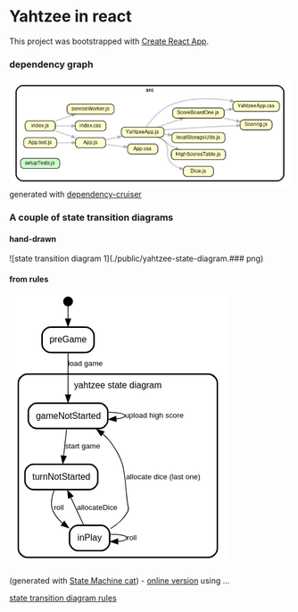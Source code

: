 # Yahtzee in react

This project was bootstrapped with [Create React App](https://github.com/facebook/create-react-app).

### dependency graph

![dependency graph](./public/dependencygraph.png)
generated with [dependency-cruiser](https://github.com/sverweij/dependency-cruiser/)

### A couple of state transition diagrams

#### hand-drawn

![state transition diagram 1](./public/yahtzee-state-diagram.### png)

#### from rules

![state transition diagram 2](./public/yahtzee-state-diagram-2.png)

(generated with [State Machine cat](https://github.com/sverweij/state-machine-cat/)) - [online version](https://state-machine-cat.js.org/) using ...

[state transition diagram rules](./public/yahtzee-state-diagram-2-rules.txt)

